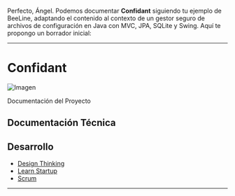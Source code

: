 Perfecto, Ángel. Podemos documentar **Confidant** siguiendo tu ejemplo de BeeLine, adaptando el contenido al contexto de un gestor seguro de archivos de configuración en Java con MVC, JPA, SQLite y Swing. Aquí te propongo un borrador inicial:

---

# Confidant

![Imagen](./Documentacion-Desarrollo/Images/Confidant.jpg)

Documentación del Proyecto

## Documentación Técnica

## Desarrollo

* [Design Thinking](./Documentacion-Desarrollo/DesignThinking.md)
* [Learn Startup](./Documentacion-Desarrollo/LearnStartup.md)
* [Scrum](./Documentacion-Desarrollo/Scrum.md)

---
